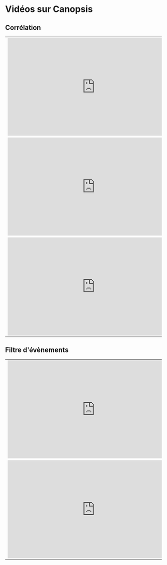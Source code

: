 # Vidéos sur Canopsis

## Corrélation

|    |    |
|----|----|
| <iframe width="560" height="315" src="https://www.youtube-nocookie.com/embed/Y-OwUIqiu_s" title="YouTube video player" frameborder="0" allow="accelerometer; autoplay; clipboard-write; encrypted-media; gyroscope; picture-in-picture" allowfullscreen></iframe> | <iframe width="560" height="315" src="https://www.youtube-nocookie.com/embed/ou6PvnBnOjE" title="YouTube video player" frameborder="0" allow="accelerometer; autoplay; clipboard-write; encrypted-media; gyroscope; picture-in-picture" allowfullscreen></iframe> |
| <iframe width="560" height="315" src="https://www.youtube-nocookie.com/embed/mWAFclV69yc" title="YouTube video player" frameborder="0" allow="accelerometer; autoplay; clipboard-write; encrypted-media; gyroscope; picture-in-picture" allowfullscreen></iframe> | <iframe width="560" height="315" src="https://www.youtube-nocookie.com/embed/Xn52DwwlplE" title="YouTube video player" frameborder="0" allow="accelerometer; autoplay; clipboard-write; encrypted-media; gyroscope; picture-in-picture" allowfullscreen></iframe> |
| <iframe width="560" height="315" src="https://www.youtube-nocookie.com/embed/1OSFUNYsRoM" title="YouTube video player" frameborder="0" allow="accelerometer; autoplay; clipboard-write; encrypted-media; gyroscope; picture-in-picture" allowfullscreen></iframe> |   |

## Filtre d'évènements

|    |    |
|----|----|
| <iframe width="560" height="315" src="https://www.youtube-nocookie.com/embed/IIuIkt_ScjE" title="YouTube video player" frameborder="0" allow="accelerometer; autoplay; clipboard-write; encrypted-media; gyroscope; picture-in-picture" allowfullscreen></iframe> | <iframe width="560" height="315" src="https://www.youtube-nocookie.com/embed/U5NQNl_lAOc" title="YouTube video player" frameborder="0" allow="accelerometer; autoplay; clipboard-write; encrypted-media; gyroscope; picture-in-picture" allowfullscreen></iframe> |
| <iframe width="560" height="315" src="https://www.youtube-nocookie.com/embed/Brldwpr2KMQ" title="YouTube video player" frameborder="0" allow="accelerometer; autoplay; clipboard-write; encrypted-media; gyroscope; picture-in-picture" allowfullscreen></iframe> |   |
